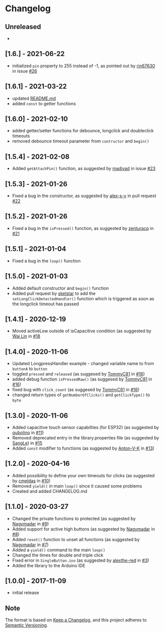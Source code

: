 # Changelog

## Unreleased
-

## [1.6.] - 2021-06-22
- initialized ```pin``` property to 255 instead of -1, as pointed out by [rin67630](https://github.com/rin67630) in issue [#26](https://github.com/LennartHennigs/Button2/issues/26)

## [1.6.1] - 2021-03-22
- updated [README.md](https://github.com/LennartHennigs/Button2/blob/master/README.md)
- added ```const``` to getter functions

## [1.6.0] - 2021-02-10
- added getter/setter functions for debounce, longclick and doubleclick timeouts
- removed debounce timeout parameter from ```contructor``` and ```begin()```

## [1.5.4] - 2021-02-08
- Added ```getAttachPin()``` function, as suggested by [madivad](https://github.com/madivad) in issue [#23](https://github.com/LennartHennigs/Button2/issues/23)

## [1.5.3] - 2021-01-26
- Fixed a bug in the constructor, as suggested by [alex-s-v](https://github.com/alex-s-v) in pull request [#22](https://github.com/LennartHennigs/Button2/pull/22)

## [1.5.2] - 2021-01-26
- Fixed a bug in the ```isPressed()``` function, as suggested by [zenturacp](https://github.com/zenturacp) in [#21](https://github.com/LennartHennigs/Button2/issues/21)

## [1.5.1] - 2021-01-04
- Fixed a bug in the ```loop()``` function

## [1.5.0] - 2021-01-03
- Added default constructor and ```begin()``` function
- Added pull request by [skelstar](https://github.com/skelstar) to add the ```setLongClickDetectedHandler()``` function which is triggered as soon as the longclick timeout has passed

## [1.4.1] - 2020-12-19
- Moved activeLow outside of isCapacitive condition (as suggested by [Wai Lin](https://github.com/w4ilun) in [#18](https://github.com/LennartHennigs/Button2/pull/18)


## [1.4.0] - 2020-11-06
- Updated LongpressHandler example - changed variable name to from ```buttonA``` to ```button```
- toggled ```pressed``` and ```released``` (as suggesed by [TommyC81](https://github.com/TommyC81) in [#16](https://github.com/LennartHennigs/Button2/issues/16))
- added debug function ```isPressedRaw()``` (as suggesed by [TommyC81](https://github.com/TommyC81) in [#16](https://github.com/LennartHennigs/Button2/issues/16))
- fixed bug with ```click_count``` (as suggesed by [TommyC81](https://github.com/TommyC81) in [#16](https://github.com/LennartHennigs/Button2/issues/16))
- changed return types of ```getNumberOfClicks()``` and  ```getClickType()``` to ```byte```
    

## [1.3.0] - 2020-11-06
- Added capacitive touch sensor capabilties (for ESP32) (as suggested by [qubolino](https://github.com/qubolino) in [#11](https://github.com/LennartHennigs/Button2/issues/11)) 
- Removed deprecated entry in the library.properties file (as suggested by [SangLe](https://github.com/SNL5943)) in [#15](https://github.com/LennartHennigs/Button2/issues/15)
- Added ```const```  modifier to functions (as suggested by [Anton-V-K](https://github.com/Anton-V-K) in [#13](https://github.com/LennartHennigs/Button2/issues/13)) 


## [1.2.0] - 2020-04-16
- Added possibility to define your own timeouts for clicks (as suggested by [cmeldas](https://github.com/cmeldas) in [#10](https://github.com/LennartHennigs/Button2/issues/10))
- Removed ```yield()``` in main ```loop()``` since it caused some problems
- Created and added CHANGELOG.md 


## [1.1.0] - 2020-03-27
- Changed the private functions to protected (as suggested by [Nagymadar](https://github.com/Nagymadar) in [#9](https://github.com/LennartHennigs/Button2/issues/9))
- Added support for active high buttons (as suggested by [Nagymadar](https://github.com/Nagymadar) in [#8](https://github.com/LennartHennigs/Button2/issues/8))
- Added ```reset()``` function to unset all functions (as suggested by [Nagymadar](https://github.com/Nagymadar) in [#7](https://github.com/LennartHennigs/Button2/issues/7))
- Added a ```yield()``` command to the main ```loop()```
- Changed the times for double and triple click
- Fixed error in ```SingleButton.ino``` (as suggested by [alexthe-red](https://github.com/alexthe-red) in [#3](https://github.com/LennartHennigs/Button2/issues/3))
- Added the library to the Arduino IDE


## [1.0.0] - 2017-11-09
- initial release


## Note 

The format is based on [Keep a Changelog](https://keepachangelog.com/en/1.0.0/),
and this project adheres to [Semantic Versioning](https://semver.org/spec/v2.0.0.html).
